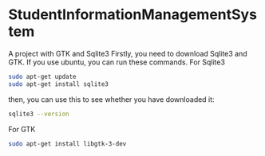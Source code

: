 # StudentInformationManagementSystem
A project with GTK and Sqlite3
Firstly, you need to download Sqlite3 and GTK.
If you use ubuntu, you can run these commands.
For  Sqlite3
```bash
sudo apt-get update
sudo apt-get install sqlite3
```
then, you can use this to see whether you have downloaded it:
```bash
sqlite3 --version
```

For GTK

```bash
sudo apt-get install libgtk-3-dev
```
